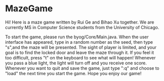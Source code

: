 # MazeGame
Hi! Here is a maze game written by Rui Ge and Bihao Xu together. We are currently MS in Computer Science students from the University of Chicago.

To start the game, please run the byog/Core/Main.java. 
When the user interface has appeared, type in a random number as the seed, then type "s",and the maze will be presented.
The sight of player is limited, and your goal is to find the locked door and leave the maze through it.
If you feel it too difficult, press "t" on the keyboard to see what will happen!
Whenever you pass a blue light, the light will turn off and you receive one score.
Whenever you want to quit and save the game, just type ":q" and choose to "load" the next time you start the game.
Hope you enjoy our game!
